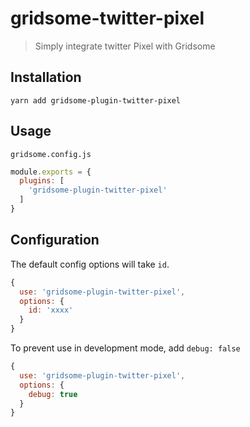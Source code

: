 # gridsome-twitter-pixel

> Simply integrate twitter Pixel with Gridsome

## Installation

`yarn add gridsome-plugin-twitter-pixel`

## Usage

`gridsome.config.js`

```js
module.exports = {
  plugins: [
    'gridsome-plugin-twitter-pixel'
  ]
}
```

## Configuration

The default config options will take `id`.

```js
{
  use: 'gridsome-plugin-twitter-pixel',
  options: {
    id: 'xxxx'
  }
}
```

To prevent use in development mode, add `debug: false`

```js
{
  use: 'gridsome-plugin-twitter-pixel',
  options: {
    debug: true
  }
}
```
